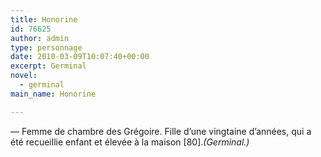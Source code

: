 ```yaml
---
title: Honorine
id: 76625
author: admin
type: personnage
date: 2010-03-09T10:07:40+00:00
excerpt: Germinal
novel:
  - germinal
main_name: Honorine

---
```

— Femme de chambre des Grégoire. Fille d&rsquo;une vingtaine d&rsquo;années, qui a été recueillie enfant et élevée à la maison [80]._(Germinal.)_